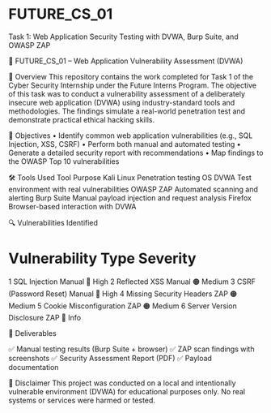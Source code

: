 # FUTURE_CS_01
Task 1: Web Application Security Testing with DVWA, Burp Suite, and OWASP ZAP


🔐 FUTURE_CS_01 – Web Application Vulnerability Assessment (DVWA)

📌 Overview
This repository contains the work completed for Task 1 of the Cyber Security Internship under the Future Interns Program. The objective of this task was to conduct a vulnerability assessment of a deliberately insecure web application (DVWA) using industry-standard tools and methodologies. The findings simulate a real-world penetration test and demonstrate practical ethical hacking skills.

🎯 Objectives
• Identify common web application vulnerabilities (e.g., SQL Injection, XSS, CSRF)
• Perform both manual and automated testing
• Generate a detailed security report with recommendations
• Map findings to the OWASP Top 10 vulnerabilities

🛠️ Tools Used
Tool	                    Purpose
Kali Linux	        Penetration testing OS
DVWA              	Test environment with real vulnerabilities
OWASP ZAP           Automated scanning and alerting
Burp Suite	        Manual payload injection and request analysis
Firefox	            Browser-based interaction with DVWA






🔍 Vulnerabilities Identified
#	Vulnerability	                       Type                    	Severity
1	SQL Injection	                       Manual	                 🔴 High
2	Reflected XSS	                       Manual	                 🟠 Medium
3	CSRF (Password Reset)              	 Manual                  🔴 High
4	Missing Security Headers	           ZAP	                   🟠 Medium
5	Cookie Misconfiguration	             ZAP	                   🟠 Medium
6	Server Version Disclosure	           ZAP	                   🔵 Info


📄 Deliverables

✅ Manual testing results (Burp Suite + browser)
✅ ZAP scan findings with screenshots
✅ Security Assessment Report (PDF)
✅ Payload documentation


📢 Disclaimer
This project was conducted on a local and intentionally vulnerable environment (DVWA) for educational purposes only. No real systems or services were harmed or tested.


